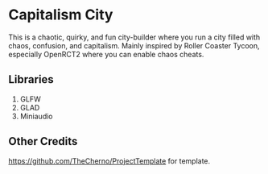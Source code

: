 # Capitalism City

This is a chaotic, quirky, and fun city-builder where you run a city filled with chaos, confusion, and capitalism.
Mainly inspired by Roller Coaster Tycoon, especially OpenRCT2 where you can enable chaos cheats.

## Libraries
1. GLFW
2. GLAD
3. Miniaudio

## Other Credits
https://github.com/TheCherno/ProjectTemplate for template.